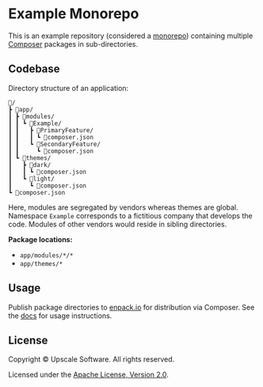 Example Monorepo
================

This is an example repository (considered a [monorepo](https://en.wikipedia.org/wiki/Monorepo)) containing multiple [Composer](https://getcomposer.org/) packages in sub-directories.

## Codebase 

Directory structure of an application:
```
📂/
┣ 📂app/
┃ ┣ 📂modules/
┃ ┃ ┗ 📂Example/
┃ ┃   ┣ 📂PrimaryFeature/
┃ ┃   ┃ ┗ 📜composer.json
┃ ┃   ┗ 📂SecondaryFeature/
┃ ┃     ┗ 📜composer.json
┃ ┗ 📂themes/
┃   ┣ 📂dark/
┃   ┃ ┗ 📜composer.json
┃   ┗ 📂light/
┃     ┗ 📜composer.json
┗ 📜composer.json
```

Here, modules are segregated by vendors whereas themes are global.
Namespace `Example` corresponds to a fictitious company that develops the code.
Modules of other vendors would reside in sibling directories.

**Package locations:**
- `app/modules/*/*`
- `app/themes/*`

## Usage

Publish package directories to [enpack.io](https://enpack.io/) for distribution via Composer.
See the [docs](https://docs.enpack.io/) for usage instructions.

## License

Copyright © Upscale Software. All rights reserved.

Licensed under the [Apache License, Version 2.0](https://github.com/enpack-io/example-monorepo/blob/master/LICENSE.txt).